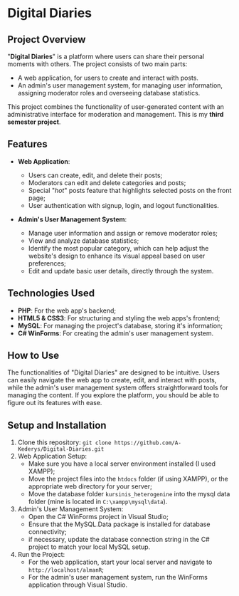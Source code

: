 # Digital Diaries

## Project Overview

"**Digital Diaries**" is a platform where users can share their personal moments with others.
The project consists of two main parts:

- A web application, for users to create and interact with posts.
- An admin's user management system, for managing user information, 
assigning moderator roles and overseeing database statistics.

This project combines the functionality of user-generated content with an administrative interface for moderation and management.
This is my **third semester project**.

## Features

- **Web Application**:
  - Users can create, edit, and delete their posts;
  - Moderators can edit and delete categories and posts;
  - Special "*hot*" posts feature that highlights selected posts on the front page;
  - User authentication with signup, login, and logout functionalities.

- **Admin's User Management System**:
  - Manage user information and assign or remove moderator roles;
  - View and analyze database statistics;
  - Identify the most popular category, which can help adjust the website's design to enhance its visual appeal based on user preferences;
  - Edit and update basic user details, directly through the system.

## Technologies Used

- **PHP**: For the web app's backend;
- **HTML5 & CSS3**: For structuring and styling the web apps's frontend;
- **MySQL**: For managing the project's database, storing it's information;
- **C# WinForms**: For creating the admin's user management system.

## How to Use

The functionalities of "Digital Diaries" are designed to be intuitive.
Users can easily navigate the web app to create, edit, and interact with posts, 
while the admin's user management system offers straightforward tools for managing the content. 
If you explore the platform, you should be able to figure out its features with ease.

## Setup and Installation

1. Clone this repository:
   `git clone https://github.com/A-Kederys/Digital-Diaries.git`
2. Web Application Setup:
   - Make sure you have a local server environment installed (I used XAMPP);
   - Move the project files into the `htdocs` folder (if using XAMPP), or the appropriate web directory for your server;
   - Move the database folder `kursinis_heterogenine` into the mysql data folder (mine is located in `C:\xampp\mysql\data`).
3. Admin's User Management System:
   - Open the C# WinForms project in Visual Studio;
   - Ensure that the MySQL.Data package is installed for database connectivity;
   - if necessary, update the database connection string in the C# project to match your local MySQL setup.
4. Run the Project:
   - For the web application, start your local server and navigate to `http://localhost/almanR`;
   - For the admin's user management system, run the WinForms application through Visual Studio.

